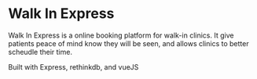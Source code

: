 # Walk In Express

Walk In Express is a online booking platform for walk-in clinics. It give patients peace of mind know they will be seen, and allows clinics to better scheudle their time.

Built with Express, rethinkdb, and vueJS
